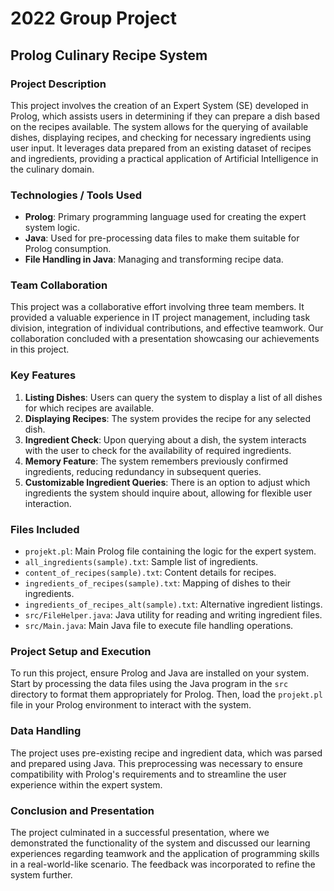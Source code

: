 # 2022 Group Project

## Prolog Culinary Recipe System

### Project Description
This project involves the creation of an Expert System (SE) developed in Prolog, which assists users in determining if they can prepare a dish based on the recipes available. The system allows for the querying of available dishes, displaying recipes, and checking for necessary ingredients using user input. It leverages data prepared from an existing dataset of recipes and ingredients, providing a practical application of Artificial Intelligence in the culinary domain.

### Technologies / Tools Used
- **Prolog**: Primary programming language used for creating the expert system logic.
- **Java**: Used for pre-processing data files to make them suitable for Prolog consumption.
- **File Handling in Java**: Managing and transforming recipe data.

### Team Collaboration
This project was a collaborative effort involving three team members. It provided a valuable experience in IT project management, including task division, integration of individual contributions, and effective teamwork. Our collaboration concluded with a presentation showcasing our achievements in this project.

### Key Features
1. **Listing Dishes**: Users can query the system to display a list of all dishes for which recipes are available.
2. **Displaying Recipes**: The system provides the recipe for any selected dish.
3. **Ingredient Check**: Upon querying about a dish, the system interacts with the user to check for the availability of required ingredients.
4. **Memory Feature**: The system remembers previously confirmed ingredients, reducing redundancy in subsequent queries.
5. **Customizable Ingredient Queries**: There is an option to adjust which ingredients the system should inquire about, allowing for flexible user interaction.

### Files Included
- `projekt.pl`: Main Prolog file containing the logic for the expert system.
- `all_ingredients(sample).txt`: Sample list of ingredients.
- `content_of_recipes(sample).txt`: Content details for recipes.
- `ingredients_of_recipes(sample).txt`: Mapping of dishes to their ingredients.
- `ingredients_of_recipes_alt(sample).txt`: Alternative ingredient listings.
- `src/FileHelper.java`: Java utility for reading and writing ingredient files.
- `src/Main.java`: Main Java file to execute file handling operations.

### Project Setup and Execution
To run this project, ensure Prolog and Java are installed on your system. Start by processing the data files using the Java program in the `src` directory to format them appropriately for Prolog. Then, load the `projekt.pl` file in your Prolog environment to interact with the system.

### Data Handling
The project uses pre-existing recipe and ingredient data, which was parsed and prepared using Java. This preprocessing was necessary to ensure compatibility with Prolog's requirements and to streamline the user experience within the expert system.

### Conclusion and Presentation
The project culminated in a successful presentation, where we demonstrated the functionality of the system and discussed our learning experiences regarding teamwork and the application of programming skills in a real-world-like scenario. The feedback was incorporated to refine the system further.
